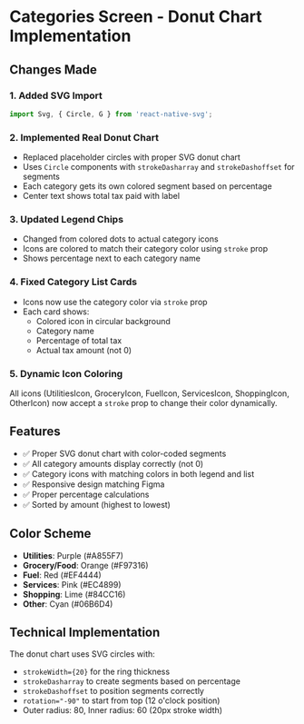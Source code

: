 # Categories Screen - Donut Chart Implementation

## Changes Made

### 1. Added SVG Import
```typescript
import Svg, { Circle, G } from 'react-native-svg';
```

### 2. Implemented Real Donut Chart
- Replaced placeholder circles with proper SVG donut chart
- Uses `Circle` components with `strokeDasharray` and `strokeDashoffset` for segments
- Each category gets its own colored segment based on percentage
- Center text shows total tax paid with label

### 3. Updated Legend Chips
- Changed from colored dots to actual category icons
- Icons are colored to match their category color using `stroke` prop
- Shows percentage next to each category name

### 4. Fixed Category List Cards
- Icons now use the category color via `stroke` prop
- Each card shows:
  - Colored icon in circular background
  - Category name
  - Percentage of total tax
  - Actual tax amount (not 0)

### 5. Dynamic Icon Coloring
All icons (UtilitiesIcon, GroceryIcon, FuelIcon, ServicesIcon, ShoppingIcon, OtherIcon) now accept a `stroke` prop to change their color dynamically.

## Features
- ✅ Proper SVG donut chart with color-coded segments
- ✅ All category amounts display correctly (not 0)
- ✅ Category icons with matching colors in both legend and list
- ✅ Responsive design matching Figma
- ✅ Proper percentage calculations
- ✅ Sorted by amount (highest to lowest)

## Color Scheme
- **Utilities**: Purple (#A855F7)
- **Grocery/Food**: Orange (#F97316)
- **Fuel**: Red (#EF4444)
- **Services**: Pink (#EC4899)
- **Shopping**: Lime (#84CC16)
- **Other**: Cyan (#06B6D4)

## Technical Implementation
The donut chart uses SVG circles with:
- `strokeWidth={20}` for the ring thickness
- `strokeDasharray` to create segments based on percentage
- `strokeDashoffset` to position segments correctly
- `rotation="-90"` to start from top (12 o'clock position)
- Outer radius: 80, Inner radius: 60 (20px stroke width)
